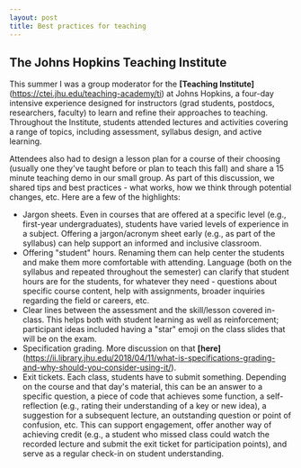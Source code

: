 ```yaml
---
layout: post
title: Best practices for teaching 
---
```


## The Johns Hopkins Teaching Institute 

This summer I was a group moderator for the **[Teaching Institute]**(https://ctei.jhu.edu/teaching-academy/ti) at Johns Hopkins, a four-day intensive experience designed for instructors (grad students, postdocs, researchers, faculty) to learn and refine their approaches to teaching. Throughout the Institute, students attended lectures and activities covering a range of topics, including assessment, syllabus design, and active learning. 

Attendees also had to design a lesson plan for a course of their choosing (usually one they've taught before or plan to teach this fall) and share a 15 minute teaching demo in our small group. As part of this discussion, we shared tips and best practices - what works, how we think through potential changes, etc. Here are a few of the highlights: 

* Jargon sheets. Even in courses that are offered at a specific level (e.g., first-year undergraduates), students have varied levels of experience in a subject. Offering a jargon/acronym sheet early (e.g., as part of the syllabus) can help support an informed and inclusive classroom. 
* Offering "student" hours. Renaming them can help center the students and make them more comfortable with attending. Language (both on the syllabus and repeated throughout the semester) can clarify that student hours are for the students, for whatever they need - questions about specific course content, help with assignments, broader inquiries regarding the field or careers, etc.
* Clear lines between the assessment and the skill/lesson covered in-class. This helps both with student learning as well as reinforcement; participant ideas included having a "star" emoji on the class slides that will be on the exam.
* Specification grading. More discussion on that **[here]**(https://ii.library.jhu.edu/2018/04/11/what-is-specifications-grading-and-why-should-you-consider-using-it/).
* Exit tickets. Each class, students have to submit something. Depending on the course and that day's material, this can be an answer to a specific question, a piece of code that achieves some function, a self-reflection (e.g., rating their understanding of a key or new idea), a suggestion for a subsequent lecture, an outstanding question or point of confusion, etc. This can support engagement, offer another way of achieving credit (e.g., a student who missed class could watch the recorded lecture and submit the exit ticket for participation points), and serve as a regular check-in on student understanding. 